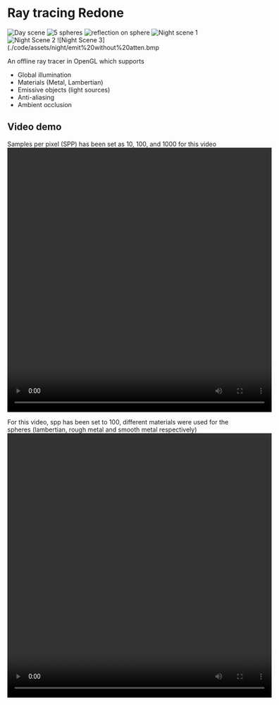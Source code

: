 # Ray tracing Redone
![Day scene](./code/assets/misc/shei.bmp)
![5 spheres](./code/assets/5%20spheres/scene%203%201000.bmp)
![reflection on sphere](./code/assets/misc/M=100.bmp)
![Night scene 1](./code/assets/night/500%20samples.bmp)
![Night Scene 2](./code/assets/night/1000%20samples%20emission%20.bmp)
![Night Scene 3](./code/assets/night/emit%20without%20atten.bmp


An offline ray tracer in OpenGL which supports
- Global illumination
- Materials (Metal, Lambertian)
- Emissive objects (light sources)
- Anti-aliasing
- Ambient occlusion


## Video demo
Samples per pixel (SPP) has been set as 10, 100, and 1000 for this video
<video src="./code/assets/video/5 spheres transition.mp4" width="600" height="600" controls></video>

For this video, spp has been set to 100, different materials were used for the spheres (lambertian, rough metal and smooth metal respectively)
<video src="./code/assets/video/one sphere.mp4" width="600" height="600" controls></video>